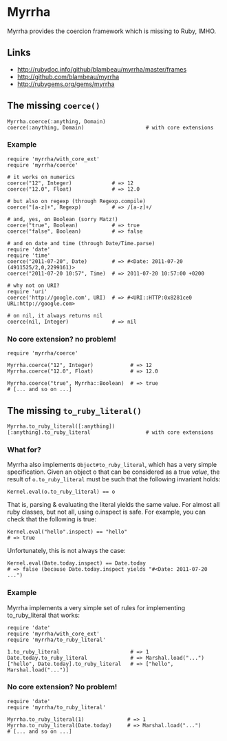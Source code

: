 # Myrrha

Myrrha provides the coercion framework which is missing to Ruby, IMHO. 

## Links

* http://rubydoc.info/github/blambeau/myrrha/master/frames
* http://github.com/blambeau/myrrha
* http://rubygems.org/gems/myrrha

## The missing <code>coerce()</code>

    Myrrha.coerce(:anything, Domain)
    coerce(:anything, Domain)                    # with core extensions

### Example

    require 'myrrha/with_core_ext'
    require 'myrrha/coerce'
    
    # it works on numerics
    coerce("12", Integer)             # => 12
    coerce("12.0", Float)             # => 12.0
    
    # but also on regexp (through Regexp.compile)
    coerce("[a-z]+", Regexp)          # => /[a-z]+/
    
    # and, yes, on Boolean (sorry Matz!)
    coerce("true", Boolean)           # => true
    coerce("false", Boolean)          # => false
  
    # and on date and time (through Date/Time.parse)  
    require 'date'
    require 'time'
    coerce("2011-07-20", Date)        # => #<Date: 2011-07-20 (4911525/2,0,2299161)>  
    coerce("2011-07-20 10:57", Time)  # => 2011-07-20 10:57:00 +0200
    
    # why not on URI?
    require 'uri'
    coerce('http://google.com', URI)  # => #<URI::HTTP:0x8281ce0 URL:http://google.com>    

    # on nil, it always returns nil
    coerce(nil, Integer)              # => nil

### No core extension? no problem!

    require 'myrrha/coerce'
    
    Myrrha.coerce("12", Integer)            # => 12
    Myrrha.coerce("12.0", Float)            # => 12.0
    
    Myrrha.coerce("true", Myrrha::Boolean)  # => true
    # [... and so on ...]

## The missing <code>to\_ruby\_literal()</code>

    Myrrha.to_ruby_literal([:anything]) 
    [:anything].to_ruby_literal                  # with core extensions

### What for?

Myrrha also implements <code>Object#to\_ruby\_literal</code>, which has a very 
simple specification. Given an object o that can be considered as a true 
_value_, the result of <code>o.to_ruby_literal</code> must be such that the 
following invariant holds:

    Kernel.eval(o.to_ruby_literal) == o 

That is, parsing & evaluating the literal yields the same value. For almost all 
ruby classes, but not all, using o.inspect is safe. For example, you can check 
that the following is true:
 
    Kernel.eval("hello".inspect) == "hello"
    # => true

Unfortunately, this is not always the case:

    Kernel.eval(Date.today.inspect) == Date.today
    # => false (because Date.today.inspect yields "#<Date: 2011-07-20 ...")

### Example

Myrrha implements a very simple set of rules for implementing to\_ruby\_literal
that works:

    require 'date'
    require 'myrrha/with_core_ext'
    require 'myrrha/to_ruby_literal'
    
    1.to_ruby_literal                       # => 1      
    Date.today.to_ruby_literal              # => Marshal.load("...")
    ["hello", Date.today].to_ruby_literal   # => ["hello", Marshal.load("...")]

### No core extension? No problem!

    require 'date'
    require 'myrrha/to_ruby_literal'
    
    Myrrha.to_ruby_literal(1)              # => 1
    Myrrha.to_ruby_literal(Date.today)     # => Marshal.load("...")
    # [... and so on ...]
    